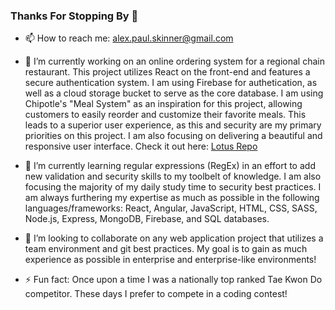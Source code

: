 ### Thanks For Stopping By 👋

- 📫 How to reach me: alex.paul.skinner@gmail.com

- 🔭 I’m currently working on an online ordering system for a regional chain restaurant. This project utilizes React on the front-end and features a secure authentication system. I am using Firebase for authetication, as well as a cloud storage bucket to serve as the core database. I am using Chipotle's "Meal System" as an inspiration for this project, allowing customers to easily reorder and customize their favorite meals. This leads to a superior user experience, as this and security are my primary priorities on this project. I am also focusing on delivering a beautiful and responsive user interface. Check it out here: [Lotus Repo]

- 🌱 I’m currently learning regular expressions (RegEx) in an effort to add new validation and security skills to my toolbelt of knowledge. I am also focusing the majority of my daily study time to security best practices. I am always furthering my expertise as much as possible in the following languages/frameworks: React, Angular, JavaScript, HTML, CSS, SASS, Node.js, Express, MongoDB, Firebase, and SQL databases.

- 👯 I’m looking to collaborate on any web application project that utilizes a team environment and git best practices. My goal is to gain as much experience as possible in enterprise and enterprise-like environments!

- ⚡ Fun fact: Once upon a time I was a nationally top ranked Tae Kwon Do competitor. These days I prefer to compete in a coding contest! 


<!--
**skinnerap/skinnerap** is a ✨ _special_ ✨ repository because its `README.md` (this file) appears on your GitHub profile.
 ...
- 🌱 I’m currently learning ...
- 👯 I’m looking to collaborate on ...
- 🤔 I’m looking for help with ...
- 💬 Ask me about ...
- 📫 How to reach me: ...
- 😄 Pronouns: ...
- ⚡ Fun fact: ...
-->

[Lotus Repo]: https://github.com/skinnerap/lotus
